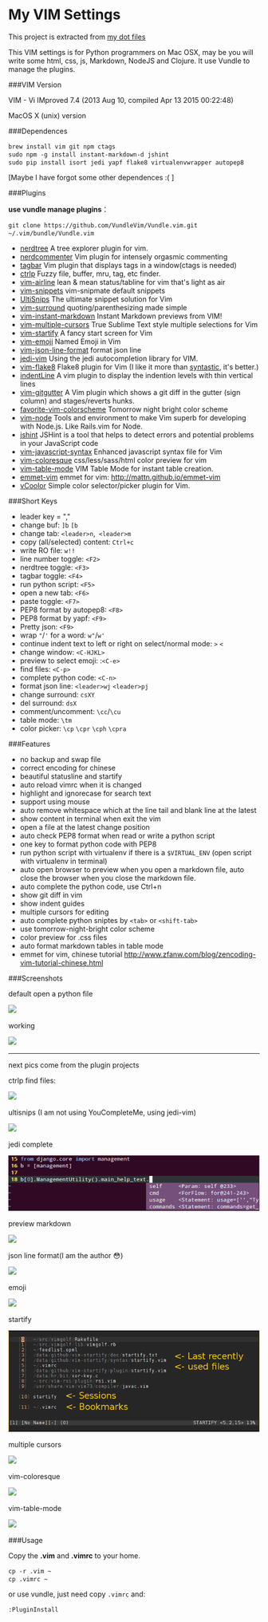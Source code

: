 My VIM Settings
===============
This project is extracted from [my dot files](https://github.com/axiaoxin/mac-dotfiles)

This VIM settings is for Python programmers on Mac OSX, may be you will write some html, css, js, Markdown, NodeJS and Clojure. It use Vundle to manage the plugins.

###VIM Version

VIM - Vi IMproved 7.4 (2013 Aug 10, compiled Apr 13 2015 00:22:48)

MacOS X (unix) version

###Dependences

    brew install vim git npm ctags
    sudo npm -g install instant-markdown-d jshint
    sudo pip install isort jedi yapf flake8 virtualenvwrapper autopep8

[Maybe I have forgot some other dependences :( ]

###Plugins

**use vundle manage plugins**：

    git clone https://github.com/VundleVim/Vundle.vim.git ~/.vim/bundle/Vundle.vim

- [nerdtree](https://github.com/scrooloose/nerdtree) A tree explorer plugin for vim.
- [nerdcommenter](https://github.com/scrooloose/nerdcommenter) Vim plugin for intensely orgasmic commenting
- [tagbar](https://github.com/majutsushi/tagbar) Vim plugin that displays tags in a window(ctags is needed)
- [ctrlp](https://github.com/kien/ctrlp.vim) Fuzzy file, buffer, mru, tag, etc finder.
- [vim-airline](https://github.com/bling/vim-airline) lean & mean status/tabline for vim that's light as air
- [vim-snippets](https://github.com/honza/vim-snippets) vim-snipmate default snippets
- [UltiSnips](https://github.com/SirVer/ultisnips) The ultimate snippet solution for Vim
- [vim-surround](https://github.com/tpope/vim-surround) quoting/parenthesizing made simple
- [vim-instant-markdown](https://github.com/suan/vim-instant-markdown) Instant Markdown previews from VIM!
- [vim-multiple-cursors](https://github.com/terryma/vim-multiple-cursors) True Sublime Text style multiple selections for Vim
- [vim-startify](https://github.com/mhinz/vim-startify) A fancy start screen for Vim
- [vim-emoji](https://github.com/junegunn/vim-emoji) Named Emoji in Vim
- [vim-json-line-format](https://github.com/axiaoxin/vim-json-line-format) format json line
- [jedi-vim](https://github.com/davidhalter/jedi-vim) Using the jedi autocompletion library for VIM.
- [vim-flake8](https://github.com/nvie/vim-flake8) Flake8 plugin for Vim (I like it more than [syntastic](https://github.com/scrooloose/syntastic), it's better.)
- [indentLine](https://github.com/Yggdroot/indentLine) A vim plugin to display the indention levels with thin vertical lines
- [vim-gitgutter](https://github.com/airblade/vim-gitgutter) A Vim plugin which shows a git diff in the gutter (sign column) and stages/reverts hunks.
- [favorite-vim-colorscheme](https://github.com/axiaoxin/favorite-vim-colorscheme) Tomorrow night bright color scheme
- [vim-node](https://github.com/moll/vim-node) Tools and environment to make Vim superb for developing with Node.js. Like Rails.vim for Node.
- [jshint](https://github.com/jshint/jshint) JSHint is a tool that helps to detect errors and potential problems in your JavaScript code
- [vim-javascript-syntax](https://github.com/jelera/vim-javascript-syntax) Enhanced javascript syntax file for Vim
- [vim-coloresque](https://github.com/gorodinskiy/vim-coloresque) css/less/sass/html color preview for vim
- [vim-table-mode](https://github.com/dhruvasagar/vim-table-mode) VIM Table Mode for instant table creation.
- [emmet-vim](https://github.com/mattn/emmet-vim) emmet for vim: <http://mattn.github.io/emmet-vim>
- [vCoolor](https://github.com/KabbAmine/vCoolor.vim) Simple color selector/picker plugin for Vim.

###Short Keys

- leader key = ","
- change buf: `]b` `[b`
- change tab: `<leader>n`,` <leader>m`
- copy (all/selected) content: `Ctrl+c`
- write RO file: `w!!`
- line number toggle: `<F2>`
- nerdtree toggle: `<F3>`
- tagbar toggle: `<F4>`
- run python script: `<F5>`
- open a new tab: `<F6>`
- paste toggle: `<F7>`
- PEP8 format by autopep8: `<F8>`
- PEP8 format by yapf: `<F9>`
- Pretty json: `<F9>`
- wrap `"`/`'` for a word: `w"`/`w'`
- continue indent text to left or right on select/normal mode: `>` `<`
- change window: `<C-HJKL>`
- preview to select emoji: :`<C-e>`
- find files: `<C-p>`
- complete python code: `<C-n>`
- format json line: `<leader>wj` `<leader>pj`
- change surround: `csXY`
- del surround: `dsX`
- comment/uncomment: `\cc`/`\cu`
- table mode: `\tm`
- color picker: `\cp` `\cpr` `\cph` `\cpra`


###Features

- no backup and swap file
- correct encoding for chinese
- beautiful statusline and startify
- auto reload vimrc when it is changed
- highlight and ignorecase for search text
- support using mouse
- auto remove whitespace which at the line tail and blank line at the latest
- show content in terminal when exit the vim
- open a file at the latest change position
- auto check PEP8 format when read or write a python script
- one key to format python code with PEP8
- run python script with virtualenv if there is a `$VIRTUAL_ENV` (open script with virtualenv in terminal)
- auto open browser to preview when you open a markdown file, auto close the browser when you close the markdown file.
- auto complete the python code, use Ctrl+n
- show git diff in vim
- show indent guides
- multiple cursors for editing
- auto complete python sniptes by `<tab>` or `<shift-tab>`
- use tomorrow-night-bright color scheme
- color preview for .css files
- auto format markdown tables in table mode
- emmet for vim, chinese tutorial <http://www.zfanw.com/blog/zencoding-vim-tutorial-chinese.html>

###Screenshots

default open a python file

![](http://ww1.sinaimg.cn/large/67ac78cfjw1erenwmdolwj21kw0zkdr3.jpg)

working

![](http://ww1.sinaimg.cn/large/67ac78cfjw1erenwlnhc7j21kw0zkwpe.jpg)

--------------

next pics come from the plugin projects

ctrlp find files:

![](https://camo.githubusercontent.com/0a0b4c0d24a44d381cbad420ecb285abc2aaa4cb/687474703a2f2f692e696d6775722e636f6d2f7949796e722e706e67)

ultisnips (I am not using YouCompleteMe, using jedi-vim)

![](https://camo.githubusercontent.com/296aecf30e1607233814196db6bd3f5f47e70c73/68747470733a2f2f7261772e6769746875622e636f6d2f5369725665722f756c7469736e6970732f6d61737465722f646f632f64656d6f2e676966)

jedi complete

![](https://github.com/davidhalter/jedi/raw/master/docs/_screenshots/screenshot_complete.png)

preview markdown

![](https://camo.githubusercontent.com/6e7dc465d334c2f962ad8c8bfee654d0e8da24ff/687474703a2f2f646c2e64726f70626f782e636f6d2f752f32383935363236372f696e7374616e742d6d61726b646f776e2d64656d6f5f7468756d622e676966)

json line format(I am the author :flushed:)

![](https://github.com/axiaoxin/vim-json-line-format/raw/master/pic.gif)

emoji

![](https://camo.githubusercontent.com/c2c6add271b0719215f2cac78e6a777f83184bed/68747470733a2f2f7261772e6769746875622e636f6d2f6a756e6567756e6e2f692f6d61737465722f656d6f6a692d636f6d706c6574652e676966)

startify

![](https://raw.githubusercontent.com/mhinz/vim-startify/102aa438b2d2a88e2b4e331d8ff5320eed52f0c4/startify.png)

multiple cursors

![](https://github.com/terryma/vim-multiple-cursors/raw/master/assets/example1.gif?raw=true)

vim-coloresque

![](https://camo.githubusercontent.com/70916a51f45b5729332803c5de303f6f1849fc50/68747470733a2f2f7261772e6769746875622e636f6d2f676f726f64696e736b69792f76696d2d636f6c6f7265737175652f6d61737465722f73637265656e2e706e67)

vim-table-mode

<a href="http://www.youtube.com/watch?v=9lVQ0VJY3ps"><img src="https://raw.github.com/axil/vim-table-mode/master/youtube.png"/></a>

###Usage

Copy the **.vim** and **.vimrc** to your home.

    cp -r .vim ~
    cp .vimrc ~

or use vundle, just need copy `.vimrc` and:

    :PluginInstall
